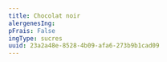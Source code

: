 ```yaml
---
title: Chocolat noir
alergenesIng:
pFrais: False
ingType: sucres
uuid: 23a2a48e-8528-4b09-afa6-273b9b1cad09
---
```

